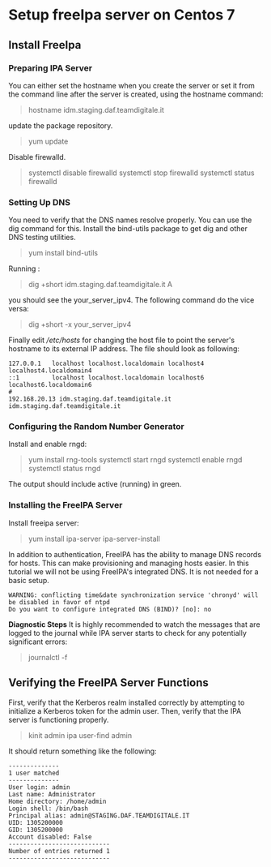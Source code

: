 # Setup freeIpa server on Centos 7

## Install FreeIpa
### Preparing IPA Server

You can either set the hostname when you create the server or set it from the command line after the server is created, using the hostname command:

> hostname idm.staging.daf.teamdigitale.it

update the package repository.
>  yum update

Disable firewalld.
> systemctl disable firewalld
> systemctl stop firewalld
> systemctl status firewalld

### Setting Up DNS

You need to verify that the DNS names resolve properly. You can use the dig command for this. Install the bind-utils package to get dig and other DNS testing utilities.

> yum install bind-utils

Running :
> dig +short idm.staging.daf.teamdigitale.it A

you should see the your_server_ipv4. The following command do the vice versa:

> dig +short -x your_server_ipv4

Finally edit */etc/hosts* for changing the host file to point the server's hostname to its external IP address. The file should look as following:

    127.0.0.1   localhost localhost.localdomain localhost4 localhost4.localdomain4
    ::1         localhost localhost.localdomain localhost6 localhost6.localdomain6
    #
    192.168.20.13 idm.staging.daf.teamdigitale.it idm.staging.daf.teamdigitale.it


### Configuring the Random Number Generator

Install and enable rngd:

> yum install rng-tools
> systemctl start rngd
> systemctl enable rngd
> systemctl status rngd

The output should include active (running) in green.

### Installing the FreeIPA Server

Install freeipa server:

> yum install ipa-server
> ipa-server-install

In addition to authentication, FreeIPA has the ability to manage DNS records for hosts. This can make provisioning and managing hosts easier. In this tutorial we will not be using FreeIPA's integrated DNS. It is not needed for a basic setup.

    WARNING: conflicting time&date synchronization service 'chronyd' will be disabled in favor of ntpd
    Do you want to configure integrated DNS (BIND)? [no]: no

**Diagnostic Steps**
It is highly recommended to watch the messages that are logged to the journal while IPA server starts to check for any potentially significant errors:

> journalctl -f

## Verifying the FreeIPA Server Functions

First, verify that the Kerberos realm installed correctly by attempting to initialize a Kerberos token for the admin user.  Then, verify that the IPA server is functioning properly.

> kinit admin
> ipa user-find admin

It should return something like the following:

    --------------
    1 user matched
    --------------
    User login: admin
    Last name: Administrator
    Home directory: /home/admin
    Login shell: /bin/bash
    Principal alias: admin@STAGING.DAF.TEAMDIGITALE.IT
    UID: 1305200000
    GID: 1305200000
    Account disabled: False
    ----------------------------
    Number of entries returned 1
    ----------------------------

